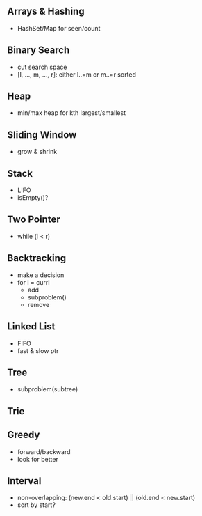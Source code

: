 ## Arrays & Hashing
- HashSet/Map for seen/count

## Binary Search
- cut search space
- [l, ..., m, ..., r]: either l..=m or m..=r sorted

## Heap
- min/max heap for kth largest/smallest

## Sliding Window
- grow & shrink

## Stack
- LIFO
- isEmpty()?

## Two Pointer
- while (l < r)

## Backtracking
- make a decision
- for i = currI
  - add
  - subproblem()
  - remove

## Linked List
- FIFO
- fast & slow ptr

## Tree
- subproblem(subtree)

## Trie

## Greedy
- forward/backward
- look for better

## Interval
- non-overlapping: (new.end < old.start) || (old.end < new.start)
- sort by start?
